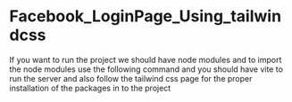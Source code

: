 # Facebook_LoginPage_Using_tailwindcss

If you want to run the project we should have node modules and to import the node modules use the following command and you should have vite to run the server and also follow the tailwind css page for the proper installation of the packages in to the project
